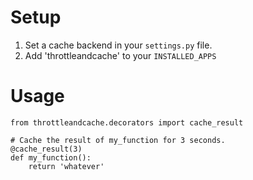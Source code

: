 Setup
============

1. Set a cache backend in your `settings.py` file.
2. Add 'throttleandcache' to your `INSTALLED_APPS`


Usage
=====

    from throttleandcache.decorators import cache_result
    
    # Cache the result of my_function for 3 seconds.
    @cache_result(3)
    def my_function():
        return 'whatever'
